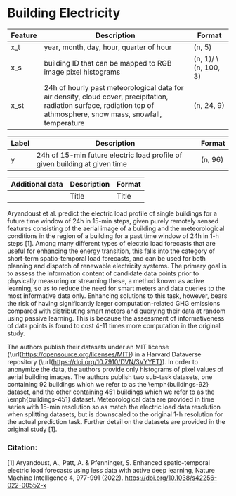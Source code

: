 # Building Electricity

| Feature | Description | Format |
| --- | ----------- | ----------- |
| x_t | year, month, day, hour, quarter of hour | (n, 5) |
| x_s | building ID that can be mapped to RGB image pixel histograms | (n, 1)/ \ (n, 100, 3) |
| x_st | 24h of hourly past meteorological data for air density, cloud cover, precipitation, radiation surface, radiation top of athmosphere, snow mass, snowfall, temperature  | (n, 24, 9) |


| Label | Description | Format |
| --- | ----------- | ----------- |
| y | 24h of 15-min future electric load profile of given building at given time | (n, 96) |


| Additional data | Description | Format |
| --- | ----------- | ----------- |
|  | Title | Title |

Aryandoust et al. predict the electric load profile of single buildings for a future time window of 24h in 15-min steps, given purely remotely sensed features consisting of the aerial image of a building and the meteorological conditions in the region of a building for a past time window of 24h in 1-h steps [1]. Among many different types of electric load forecasts that are useful for enhancing the energy transition, this falls into the category of short-term spatio-temporal load forecasts, and can be used for both planning and dispatch of renewable electricity systems. The primary goal is to assess the information content of candidate data points prior to physically measuring or streaming these, a method known as active learning, so as to reduce the need for smart meters and data queries to the most informative data only. Enhancing solutions to this task, however, bears the risk of having significantly larger computation-related GHG emissions compared with distributing smart meters and querying their data at random using passive learning. This is because the assessment of informativeness of data points is found to cost 4-11 times more computation in the original study.

The authors publish their datasets under an MIT license (\url{https://opensource.org/licenses/MIT}) in a Harvard Dataverse repository (\url{https://doi.org/10.7910/DVN/3VYYET}). In order to anonymize the data, the authors provide only histograms of pixel values of aerial building images. The authors publish two sub-task datasets, one containing 92 buildings which we refer to as the \emph{buildings-92} dataset, and the other containing 451 buildings which we refer to as the \emph{buildings-451} dataset. Meteorological data are provided in time series with 15-min resolution so as match the electric load data resolution when splitting datasets, but is downscaled to the original 1-h resolution for the actual prediction task. Further detail on the datasets are provided in the original study [1].

### Citation:
[1] Aryandoust, A., Patt, A. & Pfenninger, S. Enhanced spatio-temporal electric 
load forecasts using less data with active deep learning, Nature Machine 
Intelligence 4, 977-991 (2022). https://doi.org/10.1038/s42256-022-00552-x

